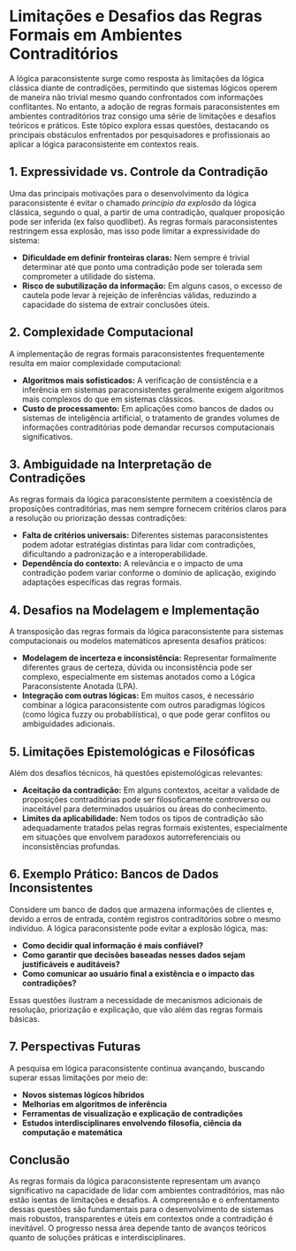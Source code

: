 # Limitações e Desafios das Regras Formais em Ambientes Contraditórios

A lógica paraconsistente surge como resposta às limitações da lógica clássica diante de contradições, permitindo que sistemas lógicos operem de maneira não trivial mesmo quando confrontados com informações conflitantes. No entanto, a adoção de regras formais paraconsistentes em ambientes contraditórios traz consigo uma série de limitações e desafios teóricos e práticos. Este tópico explora essas questões, destacando os principais obstáculos enfrentados por pesquisadores e profissionais ao aplicar a lógica paraconsistente em contextos reais.



## 1. **Expressividade vs. Controle da Contradição**

Uma das principais motivações para o desenvolvimento da lógica paraconsistente é evitar o chamado *princípio da explosão* da lógica clássica, segundo o qual, a partir de uma contradição, qualquer proposição pode ser inferida (ex falso quodlibet). As regras formais paraconsistentes restringem essa explosão, mas isso pode limitar a expressividade do sistema:

- **Dificuldade em definir fronteiras claras:** Nem sempre é trivial determinar até que ponto uma contradição pode ser tolerada sem comprometer a utilidade do sistema.
- **Risco de subutilização da informação:** Em alguns casos, o excesso de cautela pode levar à rejeição de inferências válidas, reduzindo a capacidade do sistema de extrair conclusões úteis.



## 2. **Complexidade Computacional**

A implementação de regras formais paraconsistentes frequentemente resulta em maior complexidade computacional:

- **Algoritmos mais sofisticados:** A verificação de consistência e a inferência em sistemas paraconsistentes geralmente exigem algoritmos mais complexos do que em sistemas clássicos.
- **Custo de processamento:** Em aplicações como bancos de dados ou sistemas de inteligência artificial, o tratamento de grandes volumes de informações contraditórias pode demandar recursos computacionais significativos.



## 3. **Ambiguidade na Interpretação de Contradições**

As regras formais da lógica paraconsistente permitem a coexistência de proposições contraditórias, mas nem sempre fornecem critérios claros para a resolução ou priorização dessas contradições:

- **Falta de critérios universais:** Diferentes sistemas paraconsistentes podem adotar estratégias distintas para lidar com contradições, dificultando a padronização e a interoperabilidade.
- **Dependência do contexto:** A relevância e o impacto de uma contradição podem variar conforme o domínio de aplicação, exigindo adaptações específicas das regras formais.



## 4. **Desafios na Modelagem e Implementação**

A transposição das regras formais da lógica paraconsistente para sistemas computacionais ou modelos matemáticos apresenta desafios práticos:

- **Modelagem de incerteza e inconsistência:** Representar formalmente diferentes graus de certeza, dúvida ou inconsistência pode ser complexo, especialmente em sistemas anotados como a Lógica Paraconsistente Anotada (LPA).
- **Integração com outras lógicas:** Em muitos casos, é necessário combinar a lógica paraconsistente com outros paradigmas lógicos (como lógica fuzzy ou probabilística), o que pode gerar conflitos ou ambiguidades adicionais.



## 5. **Limitações Epistemológicas e Filosóficas**

Além dos desafios técnicos, há questões epistemológicas relevantes:

- **Aceitação da contradição:** Em alguns contextos, aceitar a validade de proposições contraditórias pode ser filosoficamente controverso ou inaceitável para determinados usuários ou áreas do conhecimento.
- **Limites da aplicabilidade:** Nem todos os tipos de contradição são adequadamente tratados pelas regras formais existentes, especialmente em situações que envolvem paradoxos autorreferenciais ou inconsistências profundas.



## 6. **Exemplo Prático: Bancos de Dados Inconsistentes**

Considere um banco de dados que armazena informações de clientes e, devido a erros de entrada, contém registros contraditórios sobre o mesmo indivíduo. A lógica paraconsistente pode evitar a explosão lógica, mas:

- **Como decidir qual informação é mais confiável?**
- **Como garantir que decisões baseadas nesses dados sejam justificáveis e auditáveis?**
- **Como comunicar ao usuário final a existência e o impacto das contradições?**

Essas questões ilustram a necessidade de mecanismos adicionais de resolução, priorização e explicação, que vão além das regras formais básicas.



## 7. **Perspectivas Futuras**

A pesquisa em lógica paraconsistente continua avançando, buscando superar essas limitações por meio de:

- **Novos sistemas lógicos híbridos**
- **Melhorias em algoritmos de inferência**
- **Ferramentas de visualização e explicação de contradições**
- **Estudos interdisciplinares envolvendo filosofia, ciência da computação e matemática**



## **Conclusão**

As regras formais da lógica paraconsistente representam um avanço significativo na capacidade de lidar com ambientes contraditórios, mas não estão isentas de limitações e desafios. A compreensão e o enfrentamento dessas questões são fundamentais para o desenvolvimento de sistemas mais robustos, transparentes e úteis em contextos onde a contradição é inevitável. O progresso nessa área depende tanto de avanços teóricos quanto de soluções práticas e interdisciplinares.